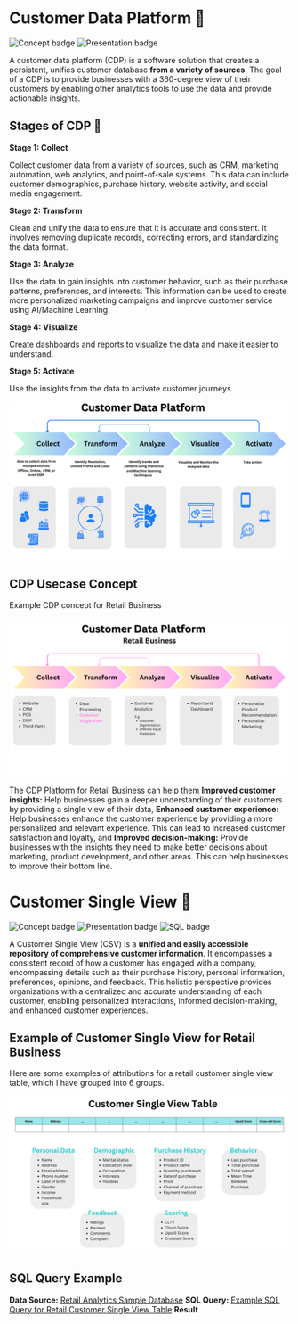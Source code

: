# Customer Data Platform 🔎
![Concept badge](https://img.shields.io/badge/-Concept-blue.svg) ![Presentation badge](https://img.shields.io/badge/-Presentation-blue.svg) 


A customer data platform (CDP) is a software solution that creates a persistent, unifies customer database **from a variety of sources**. The goal of a CDP is to provide businesses with a 360-degree view of their customers by enabling other analytics tools to use the data and provide actionable insights.

## Stages of CDP 🌟

**Stage 1: Collect**

Collect customer data from a variety of sources, such as CRM, marketing automation, web analytics, and point-of-sale systems. This data can include customer demographics, purchase history, website activity, and social media engagement.

**Stage 2: Transform**

Clean and unify the data to ensure that it is accurate and consistent.
It involves removing duplicate records, correcting errors, and standardizing the data format.

**Stage 3: Analyze**

Use the data to gain insights into customer behavior, such as their purchase patterns, preferences, and interests.
This information can be used to create more personalized marketing campaigns and improve customer service using AI/Machine Learning.

**Stage 4: Visualize**

Create dashboards and reports to visualize the data and make it easier to understand.

**Stage 5: Activate** 

Use the insights from the data to activate customer journeys.

 ![cdp](./cdp.png)

 ## CDP Usecase Concept 

Example CDP concept for Retail Business 
 
 ![cdp-retail](./cdp-retail.png)

The CDP Platform for Retail Business can help them **Improved customer insights:** Help businesses gain a deeper understanding of their customers by providing a single view of their data, **Enhanced customer experience:** Help businesses enhance the customer experience by providing a more personalized and relevant experience. This can lead to increased customer satisfaction and loyalty, and **Improved decision-making:** Provide businesses with the insights they need to make better decisions about marketing, product development, and other areas. This can help businesses to improve their bottom line.




# Customer Single View 🔎
![Concept badge](https://img.shields.io/badge/-Concept-blue.svg) ![Presentation badge](https://img.shields.io/badge/-Presentation-blue.svg) ![SQL badge](https://img.shields.io/badge/-SQL-green.svg)


A Customer Single View (CSV) is a **unified and easily accessible repository of comprehensive customer information**. It encompasses a consistent record of how a customer has engaged with a company, encompassing details such as their purchase history, personal information, preferences, opinions, and feedback. This holistic perspective provides organizations with a centralized and accurate understanding of each customer, enabling personalized interactions, informed decision-making, and enhanced customer experiences.

## Example of Customer Single View for Retail Business 

Here are some examples of attributions for a retail customer single view table, which I have grouped into 6 groups.



 ![csv-retail](./csv-retail.png)

 
## SQL Query Example 

**Data Source:** [Retail Analytics Sample Database](https://docs.yugabyte.com/preview/sample-data/retail-analytics/)
**SQL Query:** [Example SQL Query for Retail Customer Single View Table]()
**Result**


